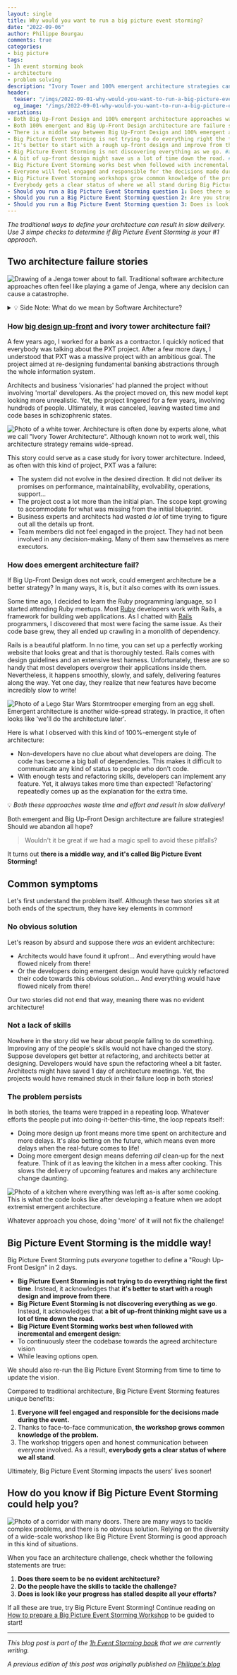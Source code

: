 ```yaml
---
layout: single
title: Why would you want to run a big picture event storming?
date: "2022-09-06"
author: Philippe Bourgau
comments: true
categories:
- big picture
tags:
- 1h event storming book
- architecture
- problem solving
description: "Ivory Tower and 100% emergent architecture strategies can both lead to slow delivery. Big Picture Event Storming is a middle way. If there is no evident architecture, and your people have the skills, and the problem persists despite efforts: please give Big Picture Event Storming a try!"
header:
  teaser: "/imgs/2022-09-01-why-would-you-want-to-run-a-big-picture-event-storming/jenga-tower-teaser.jpeg"
  og_image: "/imgs/2022-09-01-why-would-you-want-to-run-a-big-picture-event-storming/jenga-tower-og.jpeg"
variations:
- Both Big Up-Front Design and 100% emergent architecture approaches waste time and effort and result in slow delivery! #architecture #eventStorming #ddd #eventStormingJournal
- Both 100% emergent and Big Up-Front Design architecture are failure strategies! Should we abandon all hope? #architecture #eventStorming #ddd #eventStormingJournal
- There is a middle way between Big Up-Front Design and 100% emergent architecture, and it's called Big Picture Event Storming! #architecture #eventStorming #ddd #eventStormingJournal
- Big Picture Event Storming is not trying to do everything right the first time! #architecture #eventStorming #ddd #eventStormingJournal
- It's better to start with a rough up-front design and improve from there. #architecture #eventStorming #ddd #eventStormingJournal
- Big Picture Event Storming is not discovering everything as we go. #architecture #eventStorming #ddd #eventStormingJournal
- A bit of up-front design might save us a lot of time down the road. #architecture #eventStorming #ddd #eventStormingJournal
- Big Picture Event Storming works best when followed with incremental and emergent design. #architecture #eventStorming #ddd #eventStormingJournal
- Everyone will feel engaged and responsible for the decisions made during a Big Picture Event Storming. #architecture #eventStorming #ddd #eventStormingJournal
- Big Picture Event Storming workshops grow common knowledge of the problem. #architecture #eventStorming #ddd #eventStormingJournal
- Everybody gets a clear status of where we all stand during Big Picture Event Storming workshops. #architecture #eventStorming #ddd #eventStormingJournal
- Should you run a Big Picture Event Storming question 1: Does there seem to be no evident architecture? #architecture #eventStorming #ddd #eventStormingJournal
- Should you run a Big Picture Event Storming question 2: Are you struggling despite the good skills of the people? #architecture #eventStorming #ddd #eventStormingJournal
- Should you run a Big Picture Event Storming question 3: Does is look like your progress has stalled despite all your efforts? #architecture #eventStorming #ddd #eventStormingJournal
---
```

_The traditional ways to define your architecture can result in slow delivery. Use 3 simpe checks to determine if Big Picture Event Storming is your #1 approach._

## Two architecture failure stories

![Drawing of a Jenga tower about to fall. Traditional software architecture approaches often feel like playing a game of Jenga, where any decision can cause a catastrophe.]({{site.url}}{{site.baseurl}}/imgs/2022-09-01-why-would-you-want-to-run-a-big-picture-event-storming/jenga-tower.jpeg)


<details>
  <summary>💡 Side Note: What do we mean by Software Architecture?</summary>
    <blockquote>
      <p><strong>Software architecture</strong> refers to the fundamental structures of a software system and the discipline of creating such structures and systems. (<a href="https://en.wikipedia.org/wiki/Software_architecture">Wikipedia</a>)</p>
    </blockquote>
    <p>This includes high-level requirements workshops, user exchange discussions, and domain knowledge sharing.</p>
</details>

### How [big design up-front](https://en.wikipedia.org/wiki/Big_Design_Up_Front) and ivory tower architecture fail?

A few years ago, I worked for a bank as a contractor. I quickly noticed that everybody was talking about the PXT project. After a few more days, I understood that PXT was a massive project with an ambitious goal. The project aimed at re-designing fundamental banking abstractions through the whole information system.

Architects and business 'visionaries' had planned the project without involving 'mortal' developers. As the project moved on, this new model kept looking more unrealistic. Yet, the project lingered for a few years, involving hundreds of people. Ultimately, it was canceled, leaving wasted time and code bases in schizophrenic states.

![Photo of a white tower. Architecture is often done by experts alone, what we call "Ivory Tower Architecture". Although known not to work well, this architecture strategy remains wide-spread.]({{site.url}}{{site.baseurl}}/imgs/2022-09-01-why-would-you-want-to-run-a-big-picture-event-storming/ivory-tower.jpg)

This story could serve as a case study for ivory tower architecture. Indeed, as often with this kind of project, PXT was a failure:

*   The system did not evolve in the desired direction. It did not deliver its promises on performance, maintainability, evolvability, operations, support…
*   The project cost a lot more than the initial plan. The scope kept growing to accommodate for what was missing from the initial blueprint.
*   Business experts and architects had wasted _a lot_ of time trying to figure out all the details up front.
*   Team members did not feel engaged in the project. They had not been involved in any decision-making. Many of them saw themselves as mere executors.

### How does emergent architecture fail?

If Big Up-Front Design does not work, could emergent architecture be a better strategy? In many ways, it is, but it also comes with its own issues.

Some time ago, I decided to learn the Ruby programming language, so I started attending Ruby meetups. Most [Ruby](https://www.ruby-lang.org/) developers work with Rails, a framework for building web applications. As I chatted with [Rails](https://rubyonrails.org/) programmers, I discovered that most were facing the same issue. As their code base grew, they all ended up crawling in a monolith of dependency.

Rails is a beautiful platform. In no time, you can set up a perfectly working website that looks great and that is thoroughly tested. Rails comes with design guidelines and an extensive test harness. Unfortunately, these are so handy that most developers overgrow their applications inside them. Nevertheless, it happens smoothly, slowly, and safely, delivering features along the way. Yet one day, they realize that new features have become incredibly slow to write!

![Photo of a Lego Star Wars Stormtrooper emerging from an egg shell. Emergent architecture is another wide-spread strategy. In practice, it often looks like 'we'll do the architecture later'.]({{site.url}}{{site.baseurl}}/imgs/2022-09-01-why-would-you-want-to-run-a-big-picture-event-storming/stormtrooper-emergent-design.jpg)

Here is what I observed with this kind of 100%-emergent style of architecture:

*   Non-developers have no clue about what developers are doing. The code has become a big ball of dependencies. This makes it difficult to communicate any kind of status to people who don't code.
*   With enough tests and refactoring skills, developers can implement any feature. Yet, it always takes more time than expected! 'Refactoring' repeatedly comes up as the explanation for the extra time.

💡 _Both these approaches waste time and effort and result in slow delivery!_

Both emergent and Big Up-Front Design architecture are failure strategies! Should we abandon all hope?

> Wouldn't it be great if we had a magic spell to avoid these pitfalls?

It turns out **there is a middle way, and it's called Big Picture Event Storming!**

## Common symptoms

Let's first understand the problem itself. Although these two stories sit at both ends of the spectrum, they have key elements in common!

### No obvious solution

Let's reason by absurd and suppose there _was_ an evident architecture:

*   Architects would have found it upfront... And everything would have flowed nicely from there!
*   Or the developers doing emergent design would have quickly refactored their code towards this obvious solution... And everything would have flowed nicely from there!

Our two stories did not end that way, meaning there was no evident architecture!

### Not a lack of skills

Nowhere in the story did we hear about people failing to do something. Improving any of the people's skills would not have changed the story. Suppose developers get better at refactoring, and architects better at designing. Developers would have spun the refactoring wheel a bit faster. Architects might have saved 1 day of architecture meetings. Yet, the projects would have remained stuck in their failure loop in both stories! 

### The problem persists

In both stories, the teams were trapped in a repeating loop. Whatever efforts the people put into doing-it-better-this-time, the loop repeats itself:

*   Doing more design up front means more time spent on architecture and more delays. It's also betting on the future, which means even more delays when the real-future comes to life!
*   Doing more emergent design means deferring _all_ clean-up for the next feature. Think of it as leaving the kitchen in a mess after cooking. This slows the delivery of upcoming features and makes any architecture change daunting.

![Photo of a kitchen where everything was left as-is after some cooking. This is what the code looks like after developing a feature when we adopt extremist emergent architecture.]({{site.url}}{{site.baseurl}}/imgs/2022-09-01-why-would-you-want-to-run-a-big-picture-event-storming/the-kitchen-mess.jpg)

Whatever approach you chose, doing 'more' of it will not fix the challenge!

## Big Picture Event Storming is the middle way!

Big Picture Event Storming puts _everyone_ together to define a "Rough Up-Front Design" in 2 days.

*   **Big Picture Event Storming is not trying to do everything right the first time**. Instead, it acknowledges that **it's better to start with a rough design and improve from there**.
*   **Big Picture Event Storming is not discovering everything as we go**. Instead, it acknowledges that **a bit of up-front thinking might save us a lot of time down the road**.
*   **Big Picture Event Storming works best when followed with incremental and emergent design**:
  *   To continuously steer the codebase towards the agreed architecture vision
  *   While leaving options open.

We should also re-run the Big Picture Event Storming from time to time to update the vision.

Compared to traditional architecture, Big Picture Event Storming features unique benefits:

1.  **Everyone will feel engaged and responsible for the decisions made during the event.**
2.  Thanks to face-to-face communication, **the workshop grows common knowledge of the problem.**
3.  The workshop triggers open and honest communication between everyone involved. As a result, **everybody gets a clear status of where we all stand**.

Ultimately, Big Picture Event Storming impacts the users' lives sooner!

## How do you know if Big Picture Event Storming could help you?

![Photo of a corridor with many doors. There are many ways to tackle complex problems, and there is no obvious solution. Relying on the diversity of a wide-scale workshop like Big Picture Event Storming is good approach in this kind of situations.]({{site.url}}{{site.baseurl}}/imgs/2022-09-01-why-would-you-want-to-run-a-big-picture-event-storming/many-doors.jpg)

When you face an architecture challenge, check whether the following statements are true:

1.  **Does there seem to be no evident architecture?**
2.  **Do the people have the skills to tackle the challenge?**
3.  **Does is look like your progress has stalled despite all your efforts?**

If all these are true, try Big Picture Event Storming! Continue reading on [How to prepare a Big Picture Event Storming Workshop]({{site.url}}{{site.baseurl}}/foundations/how-to-prepare-a-ddd-big-picture-event-storming-workshop/) to be guided to start!

----

_This blog post is part of the [1h Event Storming book]({{site.url}}{{site.baseurl}}/1h-event-storming-book/) that we are currently writing._

_A previous edition of this post was originally published on [Philippe's blog](https://philippe.bourgau.net/misadventures-with-big-design-up-front/)_

